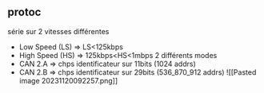 ## protoc
série sur 2 vitesses différentes
- Low Speed (LS) => LS<125kbps
- High Speed (HS) => 125kbps<HS<1mbps
2 différents modes
 - CAN 2.A => chps identificateur sur 11bits (1024 addrs)
 - CAN 2.B => chps identificateur sur 29bits (536_870_912 addrs)
 ![[Pasted image 20231120092257.png]]
 